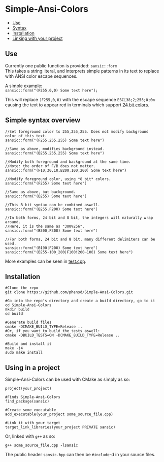 # Simple-Ansi-Colors

- [Use](#use)
- [Syntax](simple-syntax-overview)
- [Installation](#installation)
- [Linking with your project](#using-in-a-project)

## Use

Currently one public function is provided:
```sansic::form``` <br>
This takes a string literal, and interprets simple patterns in its text to replace with ANSI color escape sequences. <br>


A simple example: <br>
```sansic::form("(F255,0,0) Some text here");``` <br>

This will replace `(F255,0,0)` with the escape sequence `ESC[38;2;255;0;0m` causing the text to appear red in terminals which support [24 bit colors](https://en.wikipedia.org/wiki/ANSI_escape_code#24-bit).


## Simple syntax overview

```
//Set foreground color to 255,255,255. Does not modify background color of this text.
sansic::form("(F255,255,255) Some text here")

//Same as above, modifies background instead.
sansic::form("(B255,255,255) Some text here")

//Modify both foreground and background at the same time.
//Note: the order of F/B does not matter.
sansic::form("(F10,30,10,B200,100,200) Some text here")

//Modify foreground color, using *8 bit* colors.
sansic::form("(F255) Some text here")

//Same as above, but background.
sansic::form("(B255) Some text here")

//This 8 bit syntax can be combined aswell.
sansic::form("(B255,F200) Some text here")

//In both forms, 24 bit and 8 bit, the integers will naturally wrap around.
//Here, it is the same as "300%256".
sansic::form("(B300,F300) Some text here")

//For both forms, 24 bit and 8 bit, many different delimiters can be used.
sansic::form("(B100|F200) Some text here")
sansic::form("(B255-100_200|F100!200~100) Some text here")
```
More examples can be seen in [test.cpp](https://github.com/phensd/Simple-Ansi-Colors/blob/main/test.cpp).

## Installation
```
#Clone the repo
git clone https://github.com/phensd/Simple-Ansi-Colors.git

#Go into the repo's directory and create a build directory, go to it
cd Simple-Ansi-Colors
mkdir build
cd build

#Generate build files
cmake -DCMAKE_BUILD_TYPE=Release ..
#Or, if you want to build the tests aswell:
cmake -DBUILD_TESTS=ON -DCMAKE_BUILD_TYPE=Release ..

#Build and install it
make -j4
sudo make install
```

## Using in a project
Simple-Ansi-Colors can be used with CMake as simply as so:
```
project(your_project)

#Finds Simple-Ansi-Colors
find_package(sansic)

#Create some executable
add_executable(your_project some_source_file.cpp)

#Link it with your target
target_link_libraries(your_project PRIVATE sansic)
```
Or, linked with `g++` as so:
```
g++ some_source_file.cpp -lsansic
```
The public header `sansic.hpp` can then be `#include`-d in your source files.
